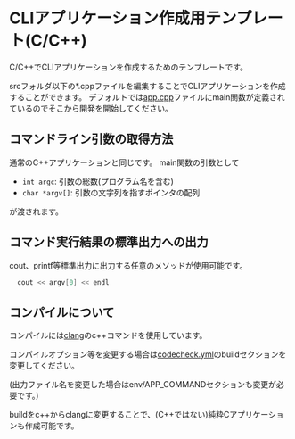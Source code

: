 # CLIアプリケーション作成用テンプレート(C/C++)

C/C++でCLIアプリケーションを作成するためのテンプレートです。

srcフォルダ以下の*.cppファイルを編集することでCLIアプリケーションを作成することができます。
デフォルトでは[app.cpp](src/app.cpp)ファイルにmain関数が定義されているのでそこから開発を開始してください。

## コマンドライン引数の取得方法
通常のC++アプリケーションと同じです。
main関数の引数として

- `int argc`: 引数の総数(プログラム名を含む)
- `char *argv[]`: 引数の文字列を指すポインタの配列

が渡されます。

## コマンド実行結果の標準出力への出力
cout、printf等標準出力に出力する任意のメソッドが使用可能です。

``` c++
  cout << argv[0] << endl
```

## コンパイルについて
コンパイルには[clang](http://clang.llvm.org/)のc++コマンドを使用しています。

コンパイルオプション等を変更する場合は[codecheck.yml](codecheck.yml)のbuildセクションを変更してください。

(出力ファイル名を変更した場合はenv/APP_COMMANDセクションも変更が必要です。)

buildをc++からclangに変更することで、(C++ではない)純粋Cアプリケーションも作成可能です。
